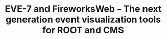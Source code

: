 ---
layout: default
title: EVE-7 and FireworksWeb - The next generation event visualization tools for ROOT and CMS
authors: Alja Mrak Tadel, Matevz Tadel, Avi Yagil, Dmytro Kovalskyi and Sergey Linev
publication: 24th International Conference on Computing in High Energy and Nuclear Physics (CHEP 2019) Adelaide, Australia, November 4-8, 2019
type: VIS
doi: 10.1051/epjconf/202024508027
---